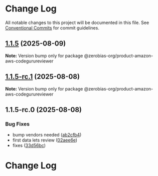 # Change Log

All notable changes to this project will be documented in this file.
See [Conventional Commits](https://conventionalcommits.org) for commit guidelines.

## [1.1.5](https://github.com/zerobias-org/product/compare/@zerobias-org/product-amazon-aws-codegurureviewer@1.1.5-rc.1...@zerobias-org/product-amazon-aws-codegurureviewer@1.1.5) (2025-08-09)

**Note:** Version bump only for package @zerobias-org/product-amazon-aws-codegurureviewer





## [1.1.5-rc.1](https://github.com/zerobias-org/product/compare/@zerobias-org/product-amazon-aws-codegurureviewer@1.1.5-rc.0...@zerobias-org/product-amazon-aws-codegurureviewer@1.1.5-rc.1) (2025-08-08)

**Note:** Version bump only for package @zerobias-org/product-amazon-aws-codegurureviewer





## 1.1.5-rc.0 (2025-08-08)


### Bug Fixes

* bump vendors needed ([ab2cfb4](https://github.com/zerobias-org/product/commit/ab2cfb4a9cf2e3008e08b068f98011fec096c932))
* first data lets review ([02aee6e](https://github.com/zerobias-org/product/commit/02aee6e8c4f11675de7c63a00f4c8254a67a4dd7))
* fixes ([33d56bc](https://github.com/zerobias-org/product/commit/33d56bcaedf3fa5e3939a33c0fb57eda53539d05))





# Change Log
